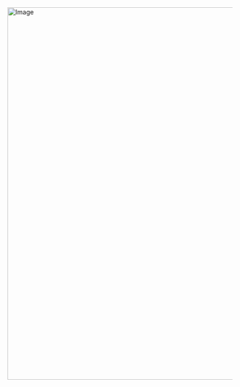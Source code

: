 <img width="1207" height="836" alt="Image" src="https://github.com/user-attachments/assets/a181ce63-acf3-4a0c-aeb5-6a981d0c78e8" />
